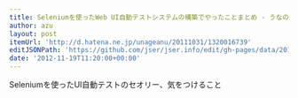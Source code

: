 ```yaml
---
title: Seleniumを使ったWeb UI自動テストシステムの構築でやったことまとめ - うなの日記
author: azu
layout: post
itemUrl: 'http://d.hatena.ne.jp/unageanu/20111031/1320016739'
editJSONPath: 'https://github.com/jser/jser.info/edit/gh-pages/data/2012/11/index.json'
date: '2012-11-19T11:20:00+00:00'
---
```

Seleniumを使ったUI自動テストのセオリー、気をつけること
